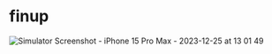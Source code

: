 # finup

![Simulator Screenshot - iPhone 15 Pro Max - 2023-12-25 at 13 01 49](https://github.com/FinUp-app/FInUp/assets/154126125/da9f37c6-ebca-4c54-9af5-747d02d6b607)

